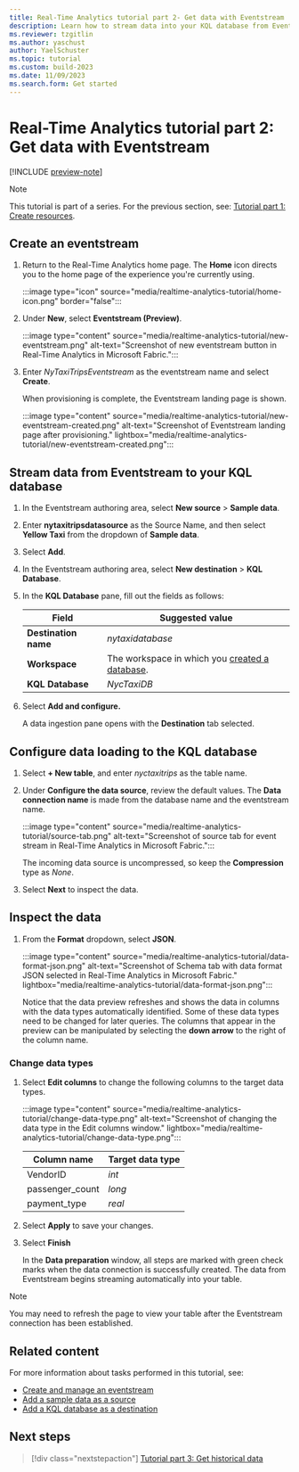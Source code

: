 ```yaml
---
title: Real-Time Analytics tutorial part 2- Get data with Eventstream
description: Learn how to stream data into your KQL database from Eventstream in Real-Time Analytics.
ms.reviewer: tzgitlin
ms.author: yaschust
author: YaelSchuster
ms.topic: tutorial
ms.custom: build-2023
ms.date: 11/09/2023
ms.search.form: Get started
---
```

# Real-Time Analytics tutorial part 2: Get data with Eventstream

[!INCLUDE [preview-note](../includes/preview-note.md)]

> [!NOTE]
> This tutorial is part of a series. For the previous section, see:  [Tutorial part 1: Create resources](tutorial-1-resources.md).

## Create an eventstream

1. Return to the Real-Time Analytics home page. The **Home** icon directs you to the home page of the experience you're currently using.

    :::image type="icon" source="media/realtime-analytics-tutorial/home-icon.png" border="false":::

1. Under **New**, select **Eventstream (Preview)**.

    :::image type="content" source="media/realtime-analytics-tutorial/new-eventstream.png" alt-text="Screenshot of new eventstream button in Real-Time Analytics in Microsoft Fabric.":::

1. Enter *NyTaxiTripsEventstream* as the eventstream name and select  **Create**.

    When provisioning is complete, the Eventstream landing page is shown.

    :::image type="content" source="media/realtime-analytics-tutorial/new-eventstream-created.png" alt-text="Screenshot of Eventstream landing page after provisioning." lightbox="media/realtime-analytics-tutorial/new-eventstream-created.png":::

## Stream data from Eventstream to your KQL database

1. In the Eventstream authoring area, select **New source** > **Sample data**.
1. Enter **nytaxitripsdatasource** as the Source Name, and then select **Yellow
    Taxi** from the dropdown of **Sample data**.
1. Select **Add**.
1. In the Eventstream authoring area, select **New destination** > **KQL Database**.
1. In the **KQL Database** pane, fill out the fields as follows:

    |Field  | Suggested value  |
    |---------|---------|
    | **Destination name**     |  *nytaxidatabase* |
    | **Workspace**     |   The workspace in which you [created a database](tutorial-1-resources.md#create-a-kql-database).      |
    | **KQL Database**     | *NycTaxiDB* |

1. Select **Add and configure.**

    A data ingestion pane opens with the **Destination** tab selected.

## Configure data loading to the KQL database

1. Select **+ New table**,  and enter *nyctaxitrips* as the table name.
1. Under **Configure the data source**, review the default values. The **Data connection name** is made from the database name and the eventstream name.

    :::image type="content" source="media/realtime-analytics-tutorial/source-tab.png" alt-text="Screenshot of source tab for event stream in Real-Time Analytics in Microsoft Fabric.":::

    The incoming data source is uncompressed, so keep the **Compression** type as *None*.
1. Select **Next** to inspect the data.

## Inspect the data

1. From the **Format** dropdown, select **JSON**.

    :::image type="content" source="media/realtime-analytics-tutorial/data-format-json.png" alt-text="Screenshot of Schema tab with data format JSON selected in Real-Time Analytics in Microsoft Fabric." lightbox="media/realtime-analytics-tutorial/data-format-json.png":::

    Notice that the data preview refreshes and shows the data in columns with the data types automatically identified. Some of these data types need to be changed for later queries. The columns that appear in the preview can be manipulated by selecting the **down arrow** to the right of the column name.

### Change data types

1. Select **Edit columns** to change the following columns to the target data types.

    :::image type="content" source="media/realtime-analytics-tutorial/change-data-type.png" alt-text="Screenshot of changing the data type in the Edit columns window." lightbox="media/realtime-analytics-tutorial/change-data-type.png":::

    | Column name | Target data type|
    |--|--|
    | VendorID | *int* |
    | passenger_count | *long* |
    | payment_type | *real* |

1. Select **Apply** to save your changes.
1. Select **Finish**

     In the **Data preparation** window, all steps are marked with green check marks when the data connection is successfully created. The data from Eventstream begins streaming automatically into your table.

> [!NOTE]
> You may need to refresh the page to view your table after the Eventstream connection has been established.

## Related content

For more information about tasks performed in this tutorial, see:

* [Create and manage an eventstream](event-streams/create-manage-an-eventstream.md)
* [Add a sample data as a source](event-streams/add-manage-eventstream-sources.md#add-a-sample-data-as-a-source)
* [Add a KQL database as a destination](event-streams/add-manage-eventstream-destinations.md#add-a-kql-database-as-a-destination)

## Next steps

> [!div class="nextstepaction"]
> [Tutorial part 3: Get historical data](tutorial-3-get-historical-data.md)
